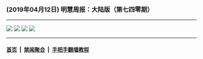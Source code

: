 ### (2019年04月12日) 明慧周报：大陆版（第七四零期） 

---

<img src="http://qikan.minghui.org/mhqkpage/qikanimage/2019/04/12/mhzb_740_pdf-online1.png"/> 

<img src="http://qikan.minghui.org/mhqkpage/qikanimage/2019/04/12/mhzb_740_pdf-online2.png"/> 

<img src="http://qikan.minghui.org/mhqkpage/qikanimage/2019/04/12/mhzb_740_pdf-online3.png"/> 

<img src="http://qikan.minghui.org/mhqkpage/qikanimage/2019/04/12/mhzb_740_pdf-online4.png"/> 



---

#### [首页](../../../..) &nbsp;|&nbsp; [禁闻聚合](https://github.com/gfw-breaker/banned-news) &nbsp;|&nbsp; [手把手翻墙教程](https://github.com/gfw-breaker/guides) 